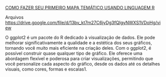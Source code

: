 [COMO FAZER SEU PRIMEIRO MAPA TEMÁTICO USANDO LINGUAGEM R](https://www.youtube.com/watch?v=9qRhNxsHAWU&ab_channel=AndersonMedeiros-ClickGeo)


Arquivos
https://drive.google.com/file/d/13bv_kt7m27C6jyDg3fQIgyNWXS1VDoHg/view


O ggplot2 é um pacote do R dedicado à visualização de dados. Ele pode melhorar significativamente a qualidade e a estética dos seus gráficos, tornando você muito mais eficiente na criação deles. Com o ggplot2, é possível construir quase qualquer tipo de gráfico. Ele oferece uma abordagem flexível e poderosa para criar visualizações, permitindo que você personalize cada aspecto do gráfico, desde os dados até os detalhes visuais, como cores, formas e escalas1.